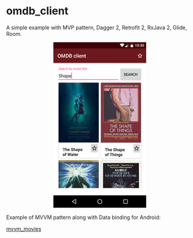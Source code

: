 # omdb_client
A simple example with MVP pattern, Dagger 2, Retrofit 2, RxJava 2, Glide, Room.
<p align="center">
  <img src="https://raw.githubusercontent.com/AndyPunch/omdb_client/master/app/screenshots/1.png" width="250">
</p>

 Example of MVVM pattern along with Data binding for Android: 

[mvvm_movies](https://github.com/AndyPunch/mvvm_movies)
